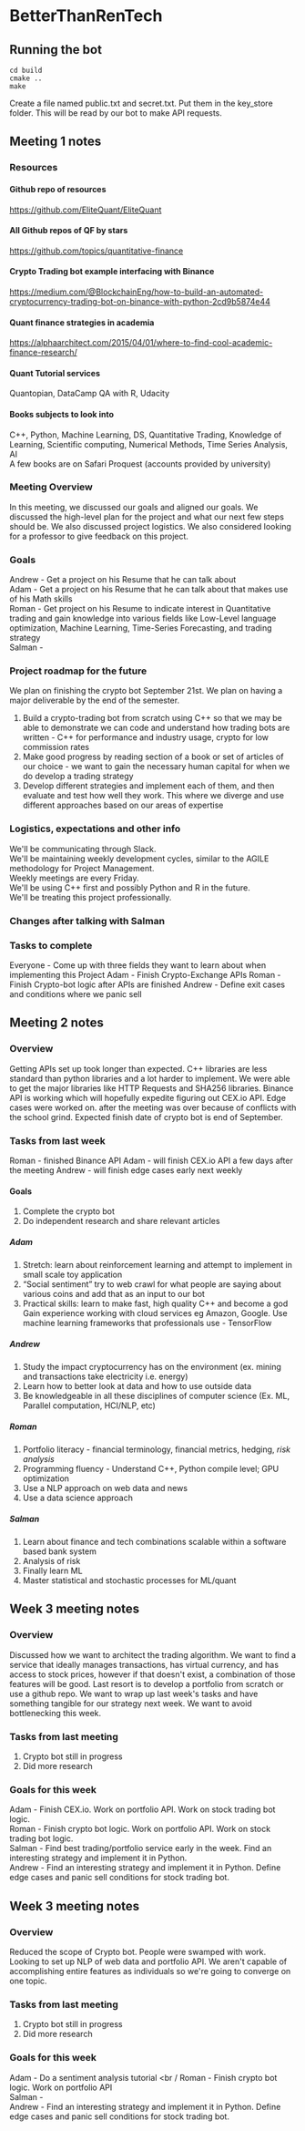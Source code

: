 # BetterThanRenTech
## Running the bot
```
cd build
cmake ..
make
```

Create a file named public.txt and secret.txt. Put them in the key_store folder. This will be read by our bot to make API requests.

## Meeting 1 notes

### Resources
#### Github repo of resources
https://github.com/EliteQuant/EliteQuant
#### All Github repos of QF by stars
https://github.com/topics/quantitative-finance
#### Crypto Trading bot example interfacing with Binance
https://medium.com/@BlockchainEng/how-to-build-an-automated-cryptocurrency-trading-bot-on-binance-with-python-2cd9b5874e44
#### Quant finance strategies in academia
https://alphaarchitect.com/2015/04/01/where-to-find-cool-academic-finance-research/
#### Quant Tutorial services
Quantopian, DataCamp QA with R, Udacity

#### Books subjects to look into
C++, Python, Machine Learning, DS, Quantitative Trading, Knowledge of Learning, Scientific computing, Numerical Methods, Time Series Analysis, AI <br />
A few books are on Safari Proquest (accounts provided by university)

### Meeting Overview
In this meeting, we discussed our goals and aligned our goals.
We discussed the high-level plan for the project and what our next few steps should be. We also discussed project logistics. We also considered looking for a professor to give feedback on this project.

### Goals
Andrew - Get a project on his Resume that he can talk about<br />
Adam - Get a project on his Resume that he can talk about that makes use of his Math skills<br />
Roman - Get project on his Resume to indicate interest in Quantitative trading and gain knowledge into various fields like Low-Level language optimization, Machine Learning, Time-Series Forecasting, and trading strategy <br />
Salman -

### Project roadmap for the future
We plan on finishing the crypto bot September 21st. We plan on having a major deliverable by the end of the semester.
1. Build a crypto-trading bot from scratch using C++ so that we may be able to demonstrate we can code and understand how trading bots are written - C++ for performance and industry usage, crypto for low commission rates
2. Make good progress by reading section of a book or set of articles of our choice - we want to gain the necessary human capital for when we do develop a trading strategy
3. Develop different strategies and implement each of them, and then evaluate and test how well they work. This where we diverge and use different approaches based on our areas of expertise

### Logistics, expectations and other info
We'll be communicating through Slack.<br />
We'll be maintaining weekly development cycles, similar to the AGILE methodology for Project Management.<br />
Weekly meetings are every Friday.<br />
We'll be using C++ first and possibly Python and R in the future.<br />
We'll be treating this project professionally.

### Changes after talking with Salman

### Tasks to complete
Everyone - Come up with three fields they want to learn about when implementing this Project
Adam - Finish Crypto-Exchange APIs
Roman - Finish Crypto-bot logic after APIs are finished
Andrew - Define exit cases and conditions where we panic sell

## Meeting 2 notes

### Overview
Getting APIs set up took longer than expected. C++ libraries are less standard than python libraries and a lot harder to implement. We were able to get the major libraries like HTTP Requests and SHA256 libraries. Binance API is working which will hopefully expedite figuring out CEX.io API. Edge cases were worked on. after the meeting was over because of conflicts with the school grind. Expected finish date of crypto bot is end of September.

### Tasks from last week
Roman - finished Binance API
Adam - will finish CEX.io API a few days after the meeting
Andrew - will finish edge cases early next weekly

#### Goals
1. Complete the crypto bot
2. Do independent research and share relevant articles

##### Adam
1. Stretch: learn about reinforcement learning and attempt to implement in small scale toy application
2. “Social sentiment” try to web crawl  for what people are saying about various coins and add that as an input to our bot
3. Practical skills: learn to make fast, high quality C++ and become a god
Gain experience working with cloud services eg Amazon, Google. Use machine learning frameworks that  professionals use - TensorFlow

##### Andrew
1.  Study the impact cryptocurrency has on the environment (ex. mining and transactions take electricity i.e. energy)
2.  Learn how to better look at data and how to use outside data
3. Be knowledgeable in all these disciplines of computer science (Ex. ML, Parallel computation, HCI/NLP, etc)

##### Roman
1. Portfolio literacy - financial terminology, financial metrics, hedging, *risk analysis*
2. Programming fluency - Understand C++, Python compile level; GPU optimization
3. Use a NLP approach on web data and news
4. Use a data science approach

##### Salman
1. Learn about finance and tech combinations scalable within a software based bank system
2. Analysis of risk
3. Finally learn ML
4. Master statistical and stochastic processes for ML/quant

## Week 3 meeting notes
### Overview
Discussed how we want to architect the trading algorithm. We want to find a service that ideally manages transactions, has virtual currency, and has access to stock prices, however if that doesn't exist, a combination of those features will be good. Last resort is to develop a portfolio from scratch or use a github repo. We want to wrap up last week's tasks and have something tangible for our strategy next week. We want to avoid bottlenecking this week.

### Tasks from last meeting
1. Crypto bot still in progress
2. Did more research

### Goals for this week
Adam - Finish CEX.io. Work on portfolio API. Work on stock trading bot logic.<br />
Roman - Finish crypto bot logic. Work on portfolio API. Work on stock trading bot logic.<br />
Salman - Find best trading/portfolio service early in the week. Find an interesting strategy and implement it in Python.<br />
Andrew - Find an interesting strategy and implement it in Python. Define edge cases and panic sell conditions for stock trading bot.

## Week 3 meeting notes
### Overview
Reduced the scope of Crypto bot. People were swamped with work. Looking to set up NLP of web data and portfolio API. We aren't capable of accomplishing entire features as individuals so we're going to converge on one topic.

### Tasks from last meeting
1. Crypto bot still in progress
2. Did more research

### Goals for this week
Adam - Do a sentiment analysis tutorial <br /
Roman - Finish crypto bot logic. Work on portfolio API <br />
Salman -  <br />
Andrew - Find an interesting strategy and implement it in Python. Define edge cases and panic sell conditions for stock trading bot.
